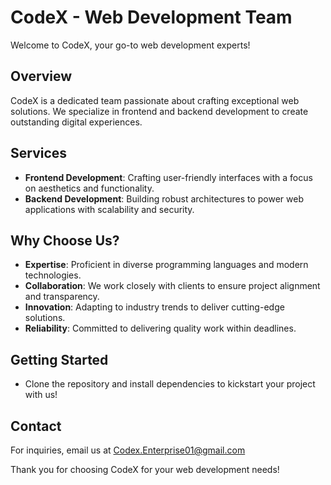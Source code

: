 # CodeX - Web Development Team

Welcome to CodeX, your go-to web development experts!

## Overview

CodeX is a dedicated team passionate about crafting exceptional web solutions. We specialize in frontend and backend development to create outstanding digital experiences.

## Services

- **Frontend Development**: Crafting user-friendly interfaces with a focus on aesthetics and functionality.
- **Backend Development**: Building robust architectures to power web applications with scalability and security.

## Why Choose Us?

- **Expertise**: Proficient in diverse programming languages and modern technologies.
- **Collaboration**: We work closely with clients to ensure project alignment and transparency.
- **Innovation**: Adapting to industry trends to deliver cutting-edge solutions.
- **Reliability**: Committed to delivering quality work within deadlines.

## Getting Started

- Clone the repository and install dependencies to kickstart your project with us!

## Contact

For inquiries, email us at Codex.Enterprise01@gmail.com

Thank you for choosing CodeX for your web development needs!
